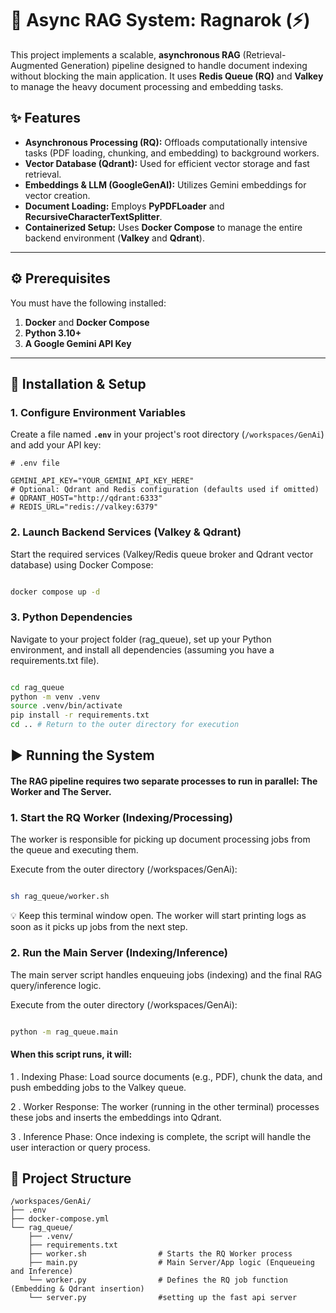 # 🤖 Async RAG System: Ragnarok (⚡)

This project implements a scalable, **asynchronous RAG** (Retrieval-Augmented Generation) pipeline designed to handle document indexing without blocking the main application. It uses **Redis Queue (RQ)** and **Valkey** to manage the heavy document processing and embedding tasks.

## ✨ Features

* **Asynchronous Processing (RQ):** Offloads computationally intensive tasks (PDF loading, chunking, and embedding) to background workers.
* **Vector Database (Qdrant):** Used for efficient vector storage and fast retrieval.
* **Embeddings & LLM (GoogleGenAI):** Utilizes Gemini embeddings for vector creation.
* **Document Loading:** Employs **PyPDFLoader** and **RecursiveCharacterTextSplitter**.
* **Containerized Setup:** Uses **Docker Compose** to manage the entire backend environment (**Valkey** and **Qdrant**).

***

## ⚙️ Prerequisites

You must have the following installed:

1.  **Docker** and **Docker Compose**
2.  **Python 3.10+**
3.  **A Google Gemini API Key**

***

## 🚀 Installation & Setup

### 1. Configure Environment Variables

Create a file named **`.env`** in your project's root directory (`/workspaces/GenAi`) and add your API key:

```env
# .env file

GEMINI_API_KEY="YOUR_GEMINI_API_KEY_HERE"
# Optional: Qdrant and Redis configuration (defaults used if omitted)
# QDRANT_HOST="http://qdrant:6333"
# REDIS_URL="redis://valkey:6379"
 `````
### 2. Launch Backend Services (Valkey & Qdrant)
Start the required services (Valkey/Redis queue broker and Qdrant vector database) using Docker Compose:

```Bash

docker compose up -d
 `````

### 3. Python Dependencies
Navigate to your project folder (rag_queue), set up your Python environment, and install all dependencies (assuming you have a requirements.txt file).

```Bash

cd rag_queue
python -m venv .venv
source .venv/bin/activate
pip install -r requirements.txt
cd .. # Return to the outer directory for execution
 `````

##  ▶️ Running the System

#### The RAG pipeline requires two separate processes to run in parallel: The Worker and The Server.

### 1. Start the RQ Worker (Indexing/Processing)
The worker is responsible for picking up document processing jobs from the queue and executing them.

Execute from the outer directory (/workspaces/GenAi):

```Bash

sh rag_queue/worker.sh
 `````
💡 Keep this terminal window open. The worker will start printing logs as soon as it picks up jobs from the next step.

### 2. Run the Main Server (Indexing/Inference)
The main server script handles enqueuing jobs (indexing) and the final RAG query/inference logic.

Execute from the outer directory (/workspaces/GenAi):
```Bash

python -m rag_queue.main
 `````
#### When this script runs, it will:
1 . Indexing Phase: Load source documents (e.g., PDF), chunk the data, and push embedding jobs to the Valkey queue.

2 . Worker Response: The worker (running in the other terminal) processes these jobs and inserts the embeddings into Qdrant.

3 . Inference Phase: Once indexing is complete, the script will handle the user interaction or query process.

## 📂 Project Structure
```
/workspaces/GenAi/
├── .env
├── docker-compose.yml
└── rag_queue/
    ├── .venv/
    ├── requirements.txt
    ├── worker.sh                # Starts the RQ Worker process
    ├── main.py                  # Main Server/App logic (Enqueueing and Inference)
    └── worker.py                # Defines the RQ job function (Embedding & Qdrant insertion)
    └── server.py                #setting up the fast api server

```

